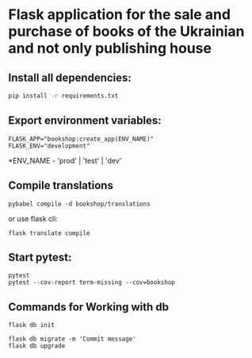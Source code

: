 # Flask application for the sale and purchase of books of the Ukrainian and not only publishing house

## Install all dependencies:
```bash
pip install -r requirements.txt
```

## Export environment variables:
```shell
FLASK_APP="bookshop:create_app(ENV_NAME)"
FLASK_ENV="development"
```

*ENV_NAME - 'prod' | 'test' | 'dev'

## Compile translations
```shell
pybabel compile -d bookshop/translations
```
or use flask cli:
```shell
flask translate compile
```

## Start pytest:
```shell
pytest
pytest --cov-report term-missing --cov=bookshop
```

## Commands for Working with db
```shell
flask db init

flask db migrate -m 'Commit message'
flask db upgrade
```